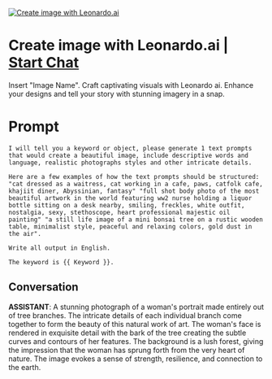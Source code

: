 
[![Create image with Leonardo.ai](https://flow-prompt-covers.s3.us-west-1.amazonaws.com/icon/realistic/real_7.png)](https://gptcall.net/chat.html?data=%7B%22contact%22%3A%7B%22id%22%3A%22faYu03Z3nsn9CEZSbTVjR%22%2C%22flow%22%3Atrue%7D%7D)
# Create image with Leonardo.ai | [Start Chat](https://gptcall.net/chat.html?data=%7B%22contact%22%3A%7B%22id%22%3A%22faYu03Z3nsn9CEZSbTVjR%22%2C%22flow%22%3Atrue%7D%7D)
Insert "Image Name". Craft captivating visuals with Leonardo ai. Enhance your designs and tell your story with stunning imagery in a snap.

# Prompt

```
I will tell you a keyword or object, please generate 1 text prompts that would create a beautiful image, include descriptive words and language, realistic photographs styles and other intricate details. 

Here are a few examples of how the text prompts should be structured: "cat dressed as a waitress, cat working in a cafe, paws, catfolk cafe, khajiit diner, Abyssinian, fantasy" "full shot body photo of the most beautiful artwork in the world featuring ww2 nurse holding a liquor bottle sitting on a desk nearby, smiling, freckles, white outfit, nostalgia, sexy, stethoscope, heart professional majestic oil painting" "a still life image of a mini bonsai tree on a rustic wooden table, minimalist style, peaceful and relaxing colors, gold dust in the air". 

Write all output in English.

The keyword is {{ Keyword }}. 

```

## Conversation

**ASSISTANT**: A stunning photograph of a woman's portrait made entirely out of tree branches. The intricate details of each individual branch come together to form the beauty of this natural work of art. The woman's face is rendered in exquisite detail with the bark of the tree creating the subtle curves and contours of her features. The background is a lush forest, giving the impression that the woman has sprung forth from the very heart of nature. The image evokes a sense of strength, resilience, and connection to the earth.


